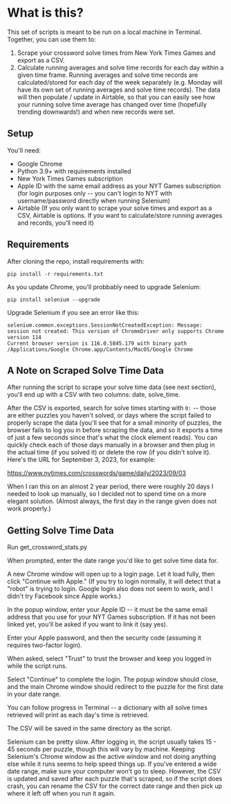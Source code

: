 # What is this?

This set of scripts is meant to be run on a local machine in Terminal. Together, you can use them to:

1. Scrape your crossword solve times from New York Times Games and export as a CSV. 
2. Calculate running averages and solve time records for each day within a given time frame. Running averages and solve time records are calculated/stored for each day of the week separately (e.g. Monday will have its own set of running averages and solve time records). The data will then populate / update in Airtable, so that you can easily see how your running solve time average has changed over time (hopefully trending downwards!) and when new records were set. 

## Setup

You'll need:

- Google Chrome
- Python 3.9+ with requirements installed
- New York Times Games subscription
- Apple ID with the same email address as your NYT Games subscription (for login purposes only -- you can't login to NYT with username/password directly when running Selenium)
- Airtable (If you only want to scrape your solve times and export as a CSV, Airtable is options. If you want to calculate/store running averages and records, you'll need it)

## Requirements

After cloning the repo, install requirements with:

    pip install -r requirements.txt

As you update Chrome, you'll probbably need to upgrade Selenium:

    pip install selenium --upgrade

Upgrade Selenium if you see an error like this:

    selenium.common.exceptions.SessionNotCreatedException: Message: session not created: This version of ChromeDriver only supports Chrome version 114
    Current browser version is 116.0.5845.179 with binary path /Applications/Google Chrome.app/Contents/MacOS/Google Chrome

## A Note on Scraped Solve Time Data

After running the script to scrape your solve time data (see next section), you'll end up with a CSV with two columns: date, solve_time. 

After the CSV is exported, search for solve times starting with `0:` -- those are either puzzles you haven't solved, or days where the script failed to properly scrape the data (you'll see that for a small minority of puzzles, the browser fails to log you in before scraping the data, and so it exports a time of just a few seconds since that's what the clock element reads). You can quickly check each of those days manually in a browser and then plug in the actual time (if you solved it) or delete the row (if you didn't solve it). Here's the URL for September 3, 2023, for example:

https://www.nytimes.com/crosswords/game/daily/2023/09/03

When I ran this on an almost 2 year period, there were roughly 20 days I needed to look up manually, so I decided not to spend time on a more elegant solution. (Almost always, the first day in the range given does not work properly.)

## Getting Solve Time Data

Run get_crossword_stats.py

When prompted, enter the date range you'd like to get solve time data for.

A new Chrome window will open up to a login page. Let it load fully, then click "Continue with Apple." (If you try to login normally, it will detect that a "robot" is trying to login. Google login also does not seem to work, and I didn't try Facebook since Apple works.)

In the popup window, enter your Apple ID -- it must be the same email address that you use for your NYT Games subscription. If it has not been linked yet, you'll be asked if you want to link it (say yes).

Enter your Apple password, and then the security code (assuming it requires two-factor login).

When asked, select "Trust" to trust the browser and keep you logged in while the script runs.

Select "Continue" to complete the login. The popup window should close, and the main Chrome window should redirect to the puzzle for the first date in your date range.

You can follow progress in Terminal -- a dictionary with all solve times retrieved will print as each day's time is retrieved. 

The CSV will be saved in the same directory as the script. 

Selenium can be pretty slow. After logging in, the script usually takes 15 - 45 seconds per puzzle, though this will vary by machine. Keeping Selenium's Chrome window as the active window and not doing anything else while it runs seems to help speed things up. If you've entered a wide date range, make sure your computer won't go to sleep. However, the CSV is updated and saved after each puzzle that's scraped, so if the script does crash, you can rename the CSV for the correct date range and then pick up where it left off when you run it again.









